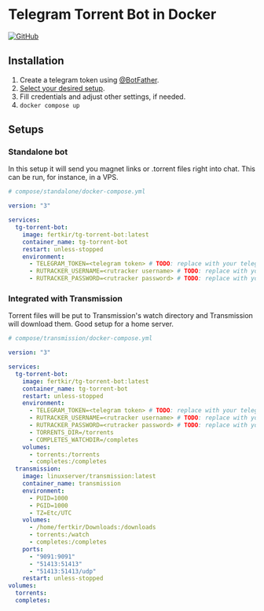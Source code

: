 # Telegram Torrent Bot in Docker
[![GitHub](https://img.shields.io/static/v1.svg?label=tg-torrent-bot-docker&message=GitHub&logo=github)](https://github.com/fertkir/tg-torrent-bot-docker "view the source code")

## Installation
1. Create a telegram token using [@BotFather](https://t.me/BotFather).
2. [Select your desired setup](#setups).
3. Fill credentials and adjust other settings, if needed.
4. `docker compose up`

<h2 id="setups">Setups</h3>

### Standalone bot
In this setup it will send you magnet links or .torrent files right into chat.
This can be run, for instance, in a VPS.
```yaml
# compose/standalone/docker-compose.yml

version: "3"

services:
  tg-torrent-bot:
    image: fertkir/tg-torrent-bot:latest
    container_name: tg-torrent-bot
    restart: unless-stopped
    environment:
      - TELEGRAM_TOKEN=<telegram token> # TODO: replace with your telegram token
      - RUTRACKER_USERNAME=<rutracker username> # TODO: replace with your rutracker username
      - RUTRACKER_PASSWORD=<rutracker password> # TODO: replace with your rutracker password

```

### Integrated with Transmission
Torrent files will be put to Transmission's watch directory and Transmission will download them.
Good setup for a home server.
```yaml
# compose/transmission/docker-compose.yml

version: "3"

services:
  tg-torrent-bot:
    image: fertkir/tg-torrent-bot:latest
    container_name: tg-torrent-bot
    restart: unless-stopped
    environment:
      - TELEGRAM_TOKEN=<telegram token> # TODO: replace with your telegram token
      - RUTRACKER_USERNAME=<rutracker username> # TODO: replace with your rutracker username
      - RUTRACKER_PASSWORD=<rutracker password> # TODO: replace with your rutracker password
      - TORRENTS_DIR=/torrents
      - COMPLETES_WATCHDIR=/completes
    volumes:
      - torrents:/torrents
      - completes:/completes
  transmission:
    image: linuxserver/transmission:latest
    container_name: transmission
    environment:
      - PUID=1000
      - PGID=1000
      - TZ=Etc/UTC
    volumes:
      - /home/fertkir/Downloads:/downloads
      - torrents:/watch
      - completes:/completes
    ports:
      - "9091:9091"
      - "51413:51413"
      - "51413:51413/udp"
    restart: unless-stopped
volumes:
  torrents:
  completes:

```
